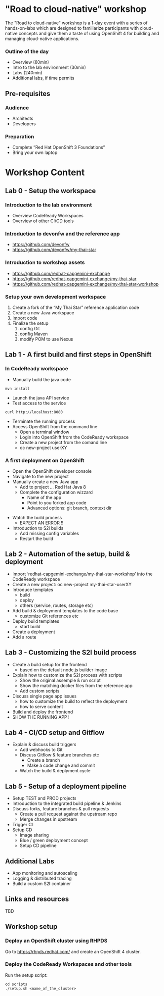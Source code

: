 # "Road to cloud-native" workshop

The "Road to cloud-native" workshop is a 1-day event with a series of hands-on-labs which are designed to familiarize participants with cloud-native concepts and give them a taste of using OpenShift 4 for building and managing cloud-native applications.

### Outline of the day

* Overview (60min)
* Intro to the lab environment (30min)
* Labs (240min)
* Additional labs, if time permits

## Pre-requisites

### Audience

* Architects
* Developers

### Preparation

* Complete “Red Hat OpenShift 3 Foundations”
* Bring your own laptop

# Workshop Content

## Lab 0 - Setup the workspace

### Introduction to the lab environment

* Overview CodeReady Workspaces
* Overview of other CI/CD tools

### Introduction to devonfw and the reference app

* https://github.com/devonfw
* https://github.com/devonfw/my-thai-star

### Introduction to workshop assets

* https://github.com/redhat-capgemini-exchange
* https://github.com/redhat-capgemini-exchange/my-thai-star
* https://github.com/redhat-capgemini-exchange/my-thai-star-workshop
  
### Setup your own development workspace

1. Create a fork of the “My Thai Star” reference application code
2. Create a new Java workspace
3. Import code
4. Finalize the setup
    1. config Git
    2. config Maven
    3. modify POM to use Nexus

## Lab 1 - A first build and first steps in OpenShift

### In CodeReady workspace

* Manually build the java code

```shell
mvn install
```

* Launch the java API service
* Test access to the service
```shell
curl http://localhost:8080
```

* Terminate the running process
* Access OpenShift from the command line
  - Open a terminal window
  - Login into OpenShift from the CodeReady workspace
  - Create a new project from the comand line
  - oc new-project userXY

### A first deployment on OpenShift
  - Open the OpenShift developer console
  - Navigate to the new project
  - Manually create a new Java app
    - Add to project ... Red Hat Java 8
    - Complete the configuration wizzard
      - Name of the app
      - Point to you forked app code
      - Advanced options: git branch, context dir
* Watch the build process
  - EXPECT AN ERROR !!
* Introduction to S2i builds
  - Add missing config variables
  - Restart the build

## Lab 2 - Automation of the setup, build & deployment

* Import ‘redhat-capgemini-exchange/my-thai-star-workshop’ into the CodeReady workspace
* Create a new project: oc new-project my-thai-star-userXY
* Introduce templates
  - build
  - deploy
  - others (service, routes, storage etc)
* Add build & deployment templates to the code base
  - customize Git references etc
* Deploy build templates
  - start build
* Create a deployment
* Add a route

## Lab 3 - Customizing the S2I build process

* Create a build setup for the frontend
  - based on the default node.js builder image
* Explain how to customize the S2I process with scripts
  - Show the original assemple & run script
  - Show the matching docker files from the reference app
  - Add custom scripts
* Discuss single page app issues
  - how to customize the build to reflect the deployment
  - how to serve content
* Build and deploy the frontend
* SHOW THE RUNNING APP !

## Lab 4 - CI/CD setup and Gitflow

* Explain & discuss build triggers
  - Add webhooks to Git
  - Discuss Gitflow & feature branches etc
    - Create a branch
    - Make a code change and commit
  - Watch the build & deplyment cycle

## Lab 5 - Setup of a deployment pipeline
  
* Setup TEST and PROD projects
* Introduction to the integrated build pipeline & Jenkins
* Discuss forks, feature branches & pull requests
  - Create a pull request against the upstream repo
  - Merge changes in upstream
* Trigger CI 
* Setup CD
  - Image sharing
  - Blue / green deployment concept
  - Setup CD pipeline

## Additional Labs

* App monitoring and autoscaling
* Logging & distributed tracing
* Build a custom S2I container

## Links and resources
TBD

## Workshop setup

### Deploy an OpenShift cluster using RHPDS

Go to https://rhpds.redhat.com/ and create an OpenShift 4 cluster.

### Deploy the CodeReady Workspaces and other tools

Run the setup script:

```shell
cd scripts
./setup.sh <name_of_the_cluster>
```
